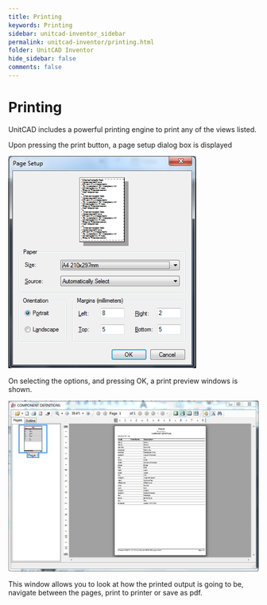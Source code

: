```yaml
---
title: Printing
keywords: Printing
sidebar: unitcad-inventor_sidebar
permalink: unitcad-inventor/printing.html
folder: UnitCAD Inventor
hide_sidebar: false
comments: false
---
```

# Printing



UnitCAD includes a powerful printing engine to print any of the views listed.

Upon pressing the print button, a page setup dialog box is displayed

![](/images/pagesetup.png)

On selecting the options, and pressing OK, a print preview windows is shown.


![](/images/component-defitions.jpg)


This window allows you to look at how the printed output is going to be, navigate between the pages, print to printer or save as pdf.
